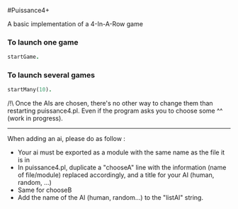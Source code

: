 #Puissance4+

A basic implementation of a 4-In-A-Row game 

### To launch one game

```prolog
startGame.
```

### To launch several games

```prolog
startMany(10).
```

/!\ Once the AIs are chosen, there's no other way to change them than restarting puissance4.pl. Even if the program asks you to choose some ^^ (work in progress).

------

When adding an ai, please do as follow :

* Your ai must be exported as a module with the same name as the file it is in
* In puissance4.pl, duplicate a "chooseA" line with the information (name of file/module) replaced accordingly, and a title for your AI (human, random, ...)
* Same for chooseB
* Add the name of the AI (human, random...) to the "listAI" string.